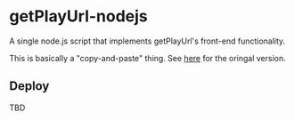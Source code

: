 # getPlayUrl-nodejs

A single node.js script that implements getPlayUrl's front-end functionality.

This is basically a "copy-and-paste" thing. See [here](https://github.com/CytoidCommunity/getPlayUrl/tree/master/app.electron) for the oringal version.

## Deploy

TBD